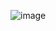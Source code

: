 ![image](https://user-images.githubusercontent.com/78577071/139658210-ff420108-470e-41b0-bc59-5db6fd228510.png)
